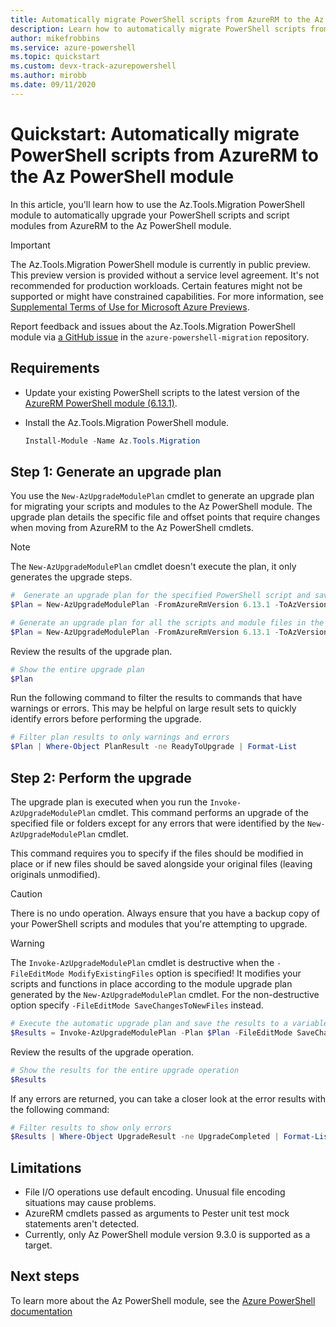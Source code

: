 ```yaml
---
title: Automatically migrate PowerShell scripts from AzureRM to the Az PowerShell module
description: Learn how to automatically migrate PowerShell scripts from AzureRM to the Az PowerShell module.
author: mikefrobbins
ms.service: azure-powershell
ms.topic: quickstart
ms.custom: devx-track-azurepowershell
ms.author: mirobb
ms.date: 09/11/2020
---
```


# Quickstart: Automatically migrate PowerShell scripts from AzureRM to the Az PowerShell module

In this article, you'll learn how to use the Az.Tools.Migration PowerShell module to automatically
upgrade your PowerShell scripts and script modules from AzureRM to the Az PowerShell module.

> [!IMPORTANT]
> The Az.Tools.Migration PowerShell module is currently in public preview. This preview version is
> provided without a service level agreement. It's not recommended for production workloads. Certain
> features might not be supported or might have constrained capabilities. For more information, see
> [Supplemental Terms of Use for Microsoft Azure Previews](https://azure.microsoft.com/support/legal/preview-supplemental-terms/).

Report feedback and issues about the Az.Tools.Migration PowerShell module via
[a GitHub issue](https://github.com/Azure/azure-powershell-migration/issues) in the
`azure-powershell-migration` repository.

## Requirements

* Update your existing PowerShell scripts to the latest version of the [AzureRM PowerShell module (6.13.1)](https://github.com/Azure/azure-powershell/releases/tag/v6.13.1-November2018).
* Install the Az.Tools.Migration PowerShell module.

  ```powershell
  Install-Module -Name Az.Tools.Migration
  ```

## Step 1: Generate an upgrade plan

You use the `New-AzUpgradeModulePlan` cmdlet to generate an upgrade plan for migrating your scripts
and modules to the Az PowerShell module. The upgrade plan details the specific file and offset
points that require changes when moving from AzureRM to the Az PowerShell cmdlets.

> [!NOTE]
> The `New-AzUpgradeModulePlan` cmdlet doesn't execute the plan, it only generates the upgrade steps.

```powershell
#  Generate an upgrade plan for the specified PowerShell script and save it to a variable.
$Plan = New-AzUpgradeModulePlan -FromAzureRmVersion 6.13.1 -ToAzVersion 9.3.0 -FilePath 'C:\Scripts\my-azure-script.ps1'
```

```powershell
# Generate an upgrade plan for all the scripts and module files in the specified folder and save it to a variable.
$Plan = New-AzUpgradeModulePlan -FromAzureRmVersion 6.13.1 -ToAzVersion 9.3.0 -DirectoryPath 'C:\Scripts'
```

Review the results of the upgrade plan.

```powershell
# Show the entire upgrade plan
$Plan
```

Run the following command to filter the results to commands that have warnings or errors. This may
be helpful on large result sets to quickly identify errors before performing the upgrade.

```powershell
# Filter plan results to only warnings and errors
$Plan | Where-Object PlanResult -ne ReadyToUpgrade | Format-List
```

## Step 2: Perform the upgrade

The upgrade plan is executed when you run the `Invoke-AzUpgradeModulePlan` cmdlet. This command performs 
an upgrade of the specified file or folders except for any errors that were identified by the `New-AzUpgradeModulePlan` cmdlet.

This command requires you to specify if the files should be modified in place or if new files should be saved 
alongside your original files (leaving originals unmodified).

> [!CAUTION]
> There is no undo operation. Always ensure that you have a backup copy of your PowerShell scripts
> and modules that you're attempting to upgrade.

> [!WARNING]
> The `Invoke-AzUpgradeModulePlan` cmdlet is destructive when the `-FileEditMode ModifyExistingFiles` option is specified! It modifies your scripts and functions
> in place according to the module upgrade plan generated by the `New-AzUpgradeModulePlan` cmdlet. For the non-destructive option specify `-FileEditMode SaveChangesToNewFiles` instead.

```powershell
# Execute the automatic upgrade plan and save the results to a variable.
$Results = Invoke-AzUpgradeModulePlan -Plan $Plan -FileEditMode SaveChangesToNewFiles
```

Review the results of the upgrade operation.

```powershell
# Show the results for the entire upgrade operation
$Results
```

If any errors are returned, you can take a closer look at the error results with the following command:

```powershell
# Filter results to show only errors
$Results | Where-Object UpgradeResult -ne UpgradeCompleted | Format-List
```

## Limitations

* File I/O operations use default encoding. Unusual file encoding situations may cause problems.
* AzureRM cmdlets passed as arguments to Pester unit test mock statements aren't detected.
* Currently, only Az PowerShell module version 9.3.0 is supported as a target.

## Next steps

To learn more about the Az PowerShell module, see the [Azure PowerShell documentation](https://docs.microsoft.com/powershell/azure/)
